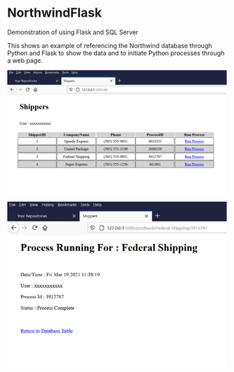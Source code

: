 # NorthwindFlask
Demonstration of using Flask and SQL Server

This shows an example of referencing the Northwind database through Python and Flask to show the data and to initiate Python processes through a web page.



![](Capture1_.PNG)


![](Capture2_.PNG)
